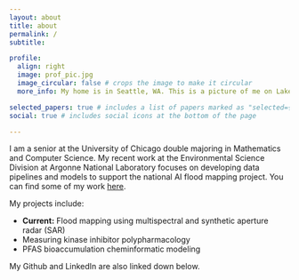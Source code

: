 ```yaml
---
layout: about
title: about
permalink: /
subtitle: 

profile:
  align: right
  image: prof_pic.jpg
  image_circular: false # crops the image to make it circular
  more_info: My home is in Seattle, WA. This is a picture of me on Lake Washington embracing the cold and the rain.

selected_papers: true # includes a list of papers marked as "selected={true}"
social: true # includes social icons at the bottom of the page

---
```


I am a senior at the University of Chicago double majoring in Mathematics and Computer Science. My recent work at the Environmental Science Division at Argonne National Laboratory focuses on developing data pipelines and models to support the national AI flood mapping project. You can find some of my work [here](https://github.com/davdma).

My projects include:
* **Current:** Flood mapping using multispectral and synthetic aperture radar (SAR)
* Measuring kinase inhibitor polypharmacology
* PFAS bioaccumulation cheminformatic modeling

My Github and LinkedIn are also linked down below.
